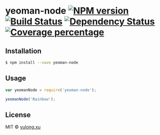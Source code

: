 # yeoman-node [![NPM version][npm-image]][npm-url] [![Build Status][travis-image]][travis-url] [![Dependency Status][daviddm-image]][daviddm-url] [![Coverage percentage][coveralls-image]][coveralls-url]
> 

## Installation

```sh
$ npm install --save yeoman-node
```

## Usage

```js
var yeomanNode = require('yeoman-node');

yeomanNode('Rainbow');
```
## License

MIT © [yulong.xu](https://github.com/shiyingxyl)


[npm-image]: https://badge.fury.io/js/yeoman-node.svg
[npm-url]: https://npmjs.org/package/yeoman-node
[travis-image]: https://travis-ci.org/github/shiyingxyl/yeoman-node.svg?branch=master
[travis-url]: https://travis-ci.org/shiyingxyl/yeoman-node
[daviddm-image]: https://david-dm.org///yeoman-node.svg?theme=shields.io
[daviddm-url]: https://david-dm.org///yeoman-node
[coveralls-image]: https://coveralls.io/repos/github/shiyingxyl/yeoman-node/badge.svg
[coveralls-url]: https://coveralls.io/r/shiyingxyl/yeoman-node

